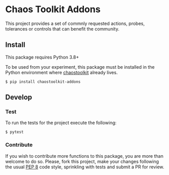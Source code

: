 # Chaos Toolkit Addons

This project provides a set of commnly requested actions, probes, tolerances
or controls that can benefit the community.

## Install

This package requires Python 3.8+

To be used from your experiment, this package must be installed in the Python
environment where [chaostoolkit][] already lives.

[chaostoolkit]: https://github.com/chaostoolkit/chaostoolkit

```
$ pip install chaostoolkit-addons
```

## Develop

### Test

To run the tests for the project execute the following:

```
$ pytest
```

### Contribute

If you wish to contribute more functions to this package, you are more than
welcome to do so. Please, fork this project, make your changes following the
usual [PEP 8][pep8] code style, sprinkling with tests and submit a PR for
review.

[pep8]: https://pycodestyle.readthedocs.io/en/latest/
